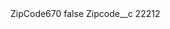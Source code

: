 <?xml version="1.0" encoding="UTF-8"?>
<CustomMetadata xmlns="http://soap.sforce.com/2006/04/metadata" xmlns:xsi="http://www.w3.org/2001/XMLSchema-instance" xmlns:xsd="http://www.w3.org/2001/XMLSchema">
    <label>ZipCode670</label>
    <protected>false</protected>
    <values>
        <field>Zipcode__c</field>
        <value xsi:type="xsd:string">22212</value>
    </values>
</CustomMetadata>
